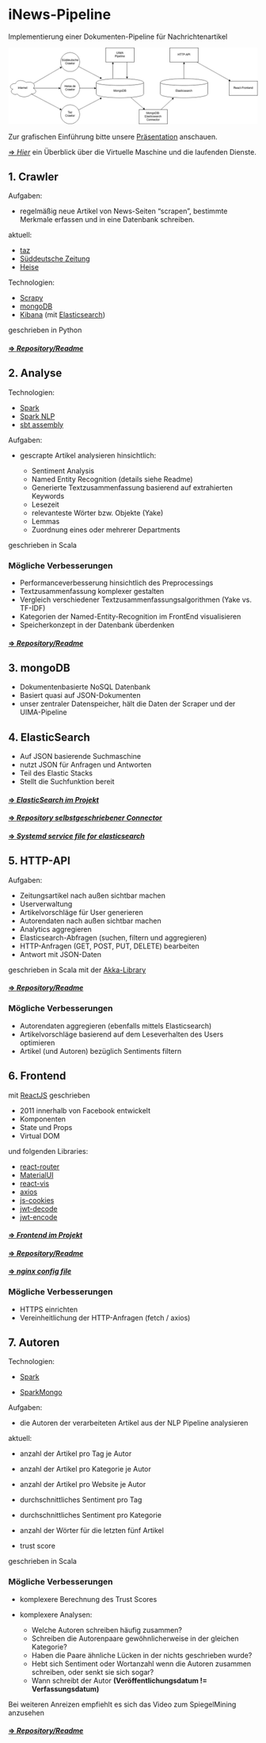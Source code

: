 # iNews-Pipeline

Implementierung einer Dokumenten-Pipeline für Nachrichtenartikel


![alt text](https://github.com/I-News-Pipeline-HTW-Berlin/wiki/blob/master/I%20News.png "Architecture iNews-Pipeline")


Zur grafischen Einführung bitte unsere [Präsentation](https://github.com/I-News-Pipeline-HTW-Berlin/wiki/blob/master/FinalePraesentation31_01_2020.pdf) anschauen.

[=> _Hier_](https://github.com/I-News-Pipeline-HTW-Berlin/wiki/wiki/Sonstiges) ein Überblick über die Virtuelle Maschine und die laufenden Dienste.


## 1. Crawler

Aufgaben: 
- regelmäßig neue Artikel von News-Seiten “scrapen”, bestimmte Merkmale erfassen und in eine Datenbank schreiben.

aktuell: 
- [taz](https://www.taz.de)
- [Süddeutsche Zeitung](https://www.sueddeutsche.de)
- [Heise](https://www.heise.de)

Technologien:
- [Scrapy](https://scrapy.org)
- [mongoDB](https://www.mongodb.com)
- [Kibana](https://www.elastic.co/kibana) (mit [Elasticsearch](https://www.elastic.co/de/elasticsearch))

geschrieben in Python

#### [=> _Repository/Readme_](https://github.com/I-News-Pipeline-HTW-Berlin/crawler)



## 2. Analyse

Technologien:
- [Spark](https://spark.apache.org)
- [Spark NLP](https://nlp.johnsnowlabs.com)
- [sbt assembly](https://github.com/sbt/sbt-assembly)

Aufgaben: 
- gescrapte Artikel analysieren hinsichtlich:

  - Sentiment Analysis
  - Named Entity Recognition (details siehe Readme)
  - Generierte Textzusammenfassung basierend auf extrahierten Keywords
  - Lesezeit 
  - relevanteste Wörter bzw. Objekte (Yake)
  - Lemmas
  - Zuordnung eines oder mehrerer Departments

geschrieben in Scala

### Mögliche Verbesserungen

- Performanceverbesserung hinsichtlich des Preprocessings
- Textzusammenfassung komplexer gestalten
- Vergleich verschiedener Textzusammenfassungsalgorithmen (Yake vs. TF-IDF)
- Kategorien der Named-Entity-Recognition im FrontEnd visualisieren
- Speicherkonzept in der Datenbank überdenken


#### [=> _Repository/Readme_](https://github.com/news-document-pipeline-htw-berlin/Analytics)



## 3. mongoDB

- Dokumentenbasierte NoSQL Datenbank
- Basiert quasi auf JSON-Dokumenten
- unser zentraler Datenspeicher, hält die Daten der Scraper und der UIMA-Pipeline


## 4. ElasticSearch

- Auf JSON basierende Suchmaschine
- nutzt JSON für Anfragen und Antworten
- Teil des Elastic Stacks
- Stellt die Suchfunktion bereit

#### [=> _ElasticSearch im Projekt_](https://github.com/I-News-Pipeline-HTW-Berlin/wiki/wiki/ElasticSearch-&-Kibana)

#### [=> _Repository selbstgeschriebener Connector_](https://github.com/I-News-Pipeline-HTW-Berlin/MongoDB-Elasticsearch-Connector)


#### [=> _Systemd service file for elasticsearch_](https://github.com/I-News-Pipeline-HTW-Berlin/miscellaneous/blob/master/elasticsearch.service)


## 5. HTTP-API

Aufgaben: 
- Zeitungsartikel nach außen sichtbar machen
- Userverwaltung 
- Artikelvorschläge für User generieren
- Autorendaten nach außen sichtbar machen
- Analytics aggregieren
- Elasticsearch-Abfragen (suchen, filtern und aggregieren)
- HTTP-Anfragen (GET, POST, PUT, DELETE) bearbeiten
- Antwort mit JSON-Daten

geschrieben in Scala mit der [Akka-Library](https://akka.io/)

#### [=> _Repository/Readme_](https://github.com/news-document-pipeline-htw-berlin/HTTP-API)

### Mögliche Verbesserungen

- Autorendaten aggregieren (ebenfalls mittels Elasticsearch)
- Artikelvorschläge basierend auf dem Leseverhalten des Users optimieren
- Artikel (und Autoren) bezüglich Sentiments filtern

## 6. Frontend

mit [ReactJS](https://reactjs.org) geschrieben

- 2011 innerhalb von Facebook entwickelt
- Komponenten
- State und Props
- Virtual DOM

und folgenden Libraries:
- [react-router](https://github.com/ReactTraining/react-router)
- [MaterialUI](https://material-ui.com)
- [react-vis](https://uber.github.io/react-vis)
- [axios](https://github.com/axios/axios)
- [js-cookies](https://github.com/js-cookie/js-cookie)
- [jwt-decode](https://github.com/auth0/jwt-decode)
- [jwt-encode](https://www.npmjs.com/package/jwt-encode)

#### [=> _Frontend im Projekt_](https://github.com/I-News-Pipeline-HTW-Berlin/wiki/wiki/Frontend)

#### [=> _Repository/Readme_](https://github.com/news-document-pipeline-htw-berlin/Frontend)

#### [=> _nginx config file_](https://github.com/news-document-pipeline-htw-berlin/miscellaneous/blob/master/default.conf)

### Mögliche Verbesserungen

- HTTPS einrichten 
- Vereinheitlichung der HTTP-Anfragen (fetch / axios)

## 7. Autoren

Technologien:

- [Spark](https://spark.apache.org)

- [SparkMongo](https://docs.mongodb.com/spark-connector/master/scala-api)


Aufgaben: 

- die Autoren der verarbeiteten Artikel aus der NLP Pipeline analysieren



aktuell: 

- anzahl der Artikel pro Tag je Autor 

- anzahl der Artikel pro Kategorie je Autor

- anzahl der Artikel pro Website je Autor

- durchschnittliches Sentiment pro Tag

- durchschnittliches Sentiment pro Kategorie

- anzahl der Wörter für die letzten fünf Artikel

- trust score


geschrieben in Scala

### Mögliche Verbesserungen

- komplexere Berechnung des Trust Scores

- komplexere Analysen:
  - Welche Autoren schreiben häufig zusammen?
  - Schreiben die Autorenpaare gewöhnlicherweise in der gleichen Kategorie?
  - Haben die Paare ähnliche Lücken in der nichts geschrieben wurde? 
  - Hebt sich Sentiment oder Wortanzahl wenn die Autoren zusammen schreiben, oder senkt sie sich sogar?
  - Wann schreibt der Autor **(Veröffentlichungsdatum != Verfassungsdatum)**

Bei weiteren Anreizen empfiehlt es sich das Video zum SpiegelMining anzusehen


#### [=> _Repository/Readme_](https://github.com/news-document-pipeline-htw-berlin/Authors)




